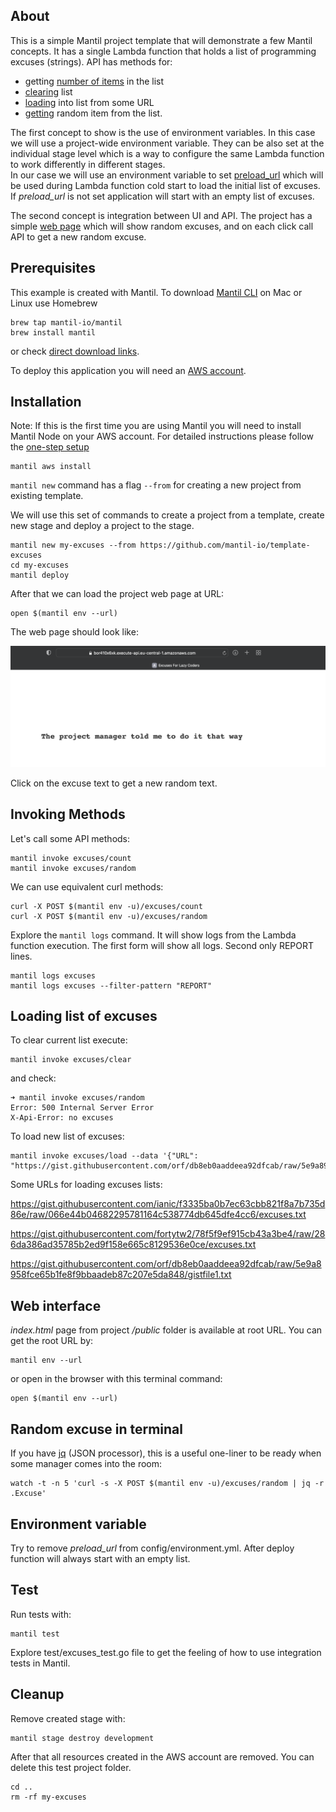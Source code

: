 ## About

This is a simple Mantil project template that will demonstrate a few Mantil
concepts. It has a single Lambda function that holds a list of programming excuses
(strings). API has methods for:
* getting [number of items](https://github.com/mantil-io/template-excuses/blob/601410bb2c25d1ea9c825c026087ffde5edcae1f/api/excuses/excuses.go#L45) in the list
* [clearing](https://github.com/mantil-io/template-excuses/blob/601410bb2c25d1ea9c825c026087ffde5edcae1f/api/excuses/excuses.go#L50) list
* [loading](https://github.com/mantil-io/template-excuses/blob/601410bb2c25d1ea9c825c026087ffde5edcae1f/api/excuses/excuses.go#L67) into list from some URL   
* [getting](https://github.com/mantil-io/template-excuses/blob/601410bb2c25d1ea9c825c026087ffde5edcae1f/api/excuses/excuses.go#L56) random item from the list. 


The first concept to show is the use of environment variables. In this case we will use
a project-wide environment variable. They can be also set at the individual stage
level which is a way to configure the same Lambda function to work differently in
different stages.   
In our case we will use an environment variable to set
[preload_url](https://github.com/mantil-io/template-excuses/blob/601410bb2c25d1ea9c825c026087ffde5edcae1f/config/environment.yml#L36)
which will be used during Lambda function cold start to load the initial list of
excuses. If _preload_url_ is not set application will start with an empty list of
excuses.

The second concept is integration between UI and API. The project has a simple [web page](https://github.com/mantil-io/template-excuses/blob/master/public/index.html) which will show random excuses, and on each click call API to get a new random excuse.  

## Prerequisites

This example is created with Mantil. To download [Mantil CLI](https://github.com/mantil-io/mantil#installation) on Mac or Linux use Homebrew 
```
brew tap mantil-io/mantil
brew install mantil
```
or check [direct download links](https://github.com/mantil-io/mantil#installation).

To deploy this application you will need an [AWS account](https://aws.amazon.com/premiumsupport/knowledge-center/create-and-activate-aws-account/).

## Installation

Note: If this is the first time you are using Mantil you will need to install Mantil Node on your AWS account. For detailed instructions please follow the [one-step setup](https://github.com/mantil-io/mantil/blob/master/docs/getting_started.md#setup)
```
mantil aws install
```

`mantil new` command has a flag `--from` for creating a new project from existing
template.

We will use this set of commands to create a project from a template, create new
stage and deploy a project to the stage.

```
mantil new my-excuses --from https://github.com/mantil-io/template-excuses
cd my-excuses
mantil deploy
```

After that we can load the project web page at URL:
```
open $(mantil env --url)
```

The web page should look like:

![web page](images/excuses.png)

Click on the excuse text to get a new random text.

## Invoking Methods

Let's call some API methods:

```
mantil invoke excuses/count
mantil invoke excuses/random
```

We can use equivalent curl methods:
```
curl -X POST $(mantil env -u)/excuses/count
curl -X POST $(mantil env -u)/excuses/random
```

Explore the `mantil logs` command. It will show logs from the Lambda function
execution. The first form will show all logs. Second only REPORT lines.

```
mantil logs excuses
mantil logs excuses --filter-pattern "REPORT"
```

## Loading list of excuses

To clear current list execute:
```
mantil invoke excuses/clear
```
and check:
```
➜ mantil invoke excuses/random
Error: 500 Internal Server Error
X-Api-Error: no excuses
```

To load new list of excuses:
```
mantil invoke excuses/load --data '{"URL": "https://gist.githubusercontent.com/orf/db8eb0aaddeea92dfcab/raw/5e9a8958fce65b1fe8f9bbaadeb87c207e5da848/gistfile1.txt"}'
```

Some URLs for loading excuses lists:

https://gist.githubusercontent.com/ianic/f3335ba0b7ec63cbb821f8a7b735d86e/raw/066e44b04682295781164c538774db645dfe4cc6/excuses.txt

https://gist.githubusercontent.com/fortytw2/78f5f9ef915cb43a3be4/raw/286da386ad35785b2ed9f158e665c8129536e0ce/excuses.txt

https://gist.githubusercontent.com/orf/db8eb0aaddeea92dfcab/raw/5e9a8958fce65b1fe8f9bbaadeb87c207e5da848/gistfile1.txt

## Web interface

_index.html_ page from project _/public_ folder is available at root URL.
You can get the root URL by:

```
mantil env --url
```

or open in the browser with this terminal command:
```
open $(mantil env --url)
```


## Random excuse in terminal

If you have [jq](https://github.com/stedolan/jq) (JSON processor), this
is a useful one-liner to be ready when some manager comes into the room:

```
watch -t -n 5 'curl -s -X POST $(mantil env -u)/excuses/random | jq -r .Excuse'
```


## Environment variable

Try to remove _preload_url_ from config/environment.yml. After deploy function
will always start with an empty list.

## Test

Run tests with:
```
mantil test
```

Explore test/excuses_test.go file to get the feeling of how to use integration
tests in Mantil.

## Cleanup

Remove created stage with:
```
mantil stage destroy development
```

After that all resources created in the AWS account are removed. You can delete
this test project folder.

```
cd ..
rm -rf my-excuses
```
